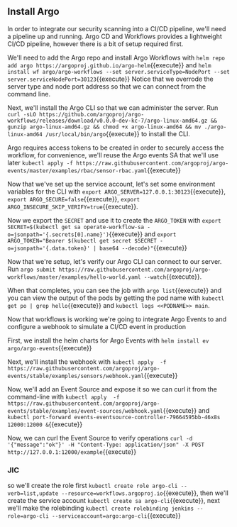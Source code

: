 <h2>Install Argo</h2>
In order to integrate our security scanning into a CI/CD pipeline, we'll need a pipeline up and running. Argo CD and Workflows provides a lightweight CI/CD pipeline, however there is a bit of setup required first.

We'll need to add the Argo repo and install Argo Workflows with `helm repo add argo https://argoproj.github.io/argo-helm`{{execute}} and `helm install wf argo/argo-workflows --set server.serviceType=NodePort --set server.serviceNodePort=30123`{{execute}}  Notice that we overrode the server type and node port address so that we can connect from the command line.

Next, we'll install the Argo CLI so that we can administer the server.  Run `curl -sLO https://github.com/argoproj/argo-workflows/releases/download/v0.0.0-dev-kc-7/argo-linux-amd64.gz && gunzip argo-linux-amd64.gz && chmod +x argo-linux-amd64 && mv ./argo-linux-amd64 /usr/local/bin/argo`{{execute}} to install the CLI.


Argo requires access tokens to be created in order to securely access the workflow, for convenience, we'll reuse the Argo events SA that we'll use later `kubectl apply -f https://raw.githubusercontent.com/argoproj/argo-events/master/examples/rbac/sensor-rbac.yaml`{{execute}}

Now that we've set up the service account, let's set some environment variables for the CLI with `export ARGO_SERVER=127.0.0.1:30123`{{execute}}, `export ARGO_SECURE=false`{{execute}}, `export  ARGO_INSECURE_SKIP_VERIFY=true`{{execute}}.

Now we export the `SECRET` and use it to create the `ARGO_TOKEN` with `export SECRET=$(kubectl get sa operate-workflow-sa -o=jsonpath='{.secrets[0].name}')`{{execute}} and `export ARGO_TOKEN="Bearer $(kubectl get secret $SECRET -o=jsonpath='{.data.token}' | base64 --decode)"`{{execute}}

Now that we're setup, let's verify our Argo CLI can connect to our server.  Run `argo submit https://raw.githubusercontent.com/argoproj/argo-workflows/master/examples/hello-world.yaml --watch`{{execute}}.

When that completes, you can see the job with `argo list`{{execute}} and you can view the output of the pods by getting the pod name with `kubectl get po | grep hello`{{execute}} and `kubectl logs <<PODNAME>> main`.

Now that workflows is working we're going to integrate Argo Events to and configure a webhook to simulate a CI/CD event in production

First, we install the helm charts for Argo Events with `helm install ev argo/argo-events`{{execute}}

Next, we'll install the webhook with `kubectl apply  -f https://raw.githubusercontent.com/argoproj/argo-events/stable/examples/sensors/webhook.yaml`{{execute}}

Now, we'll add an Event Source and expose it so we can curl it from the command-line with `kubectl apply  -f https://raw.githubusercontent.com/argoproj/argo-events/stable/examples/event-sources/webhook.yaml`{{execute}} and `kubectl port-forward events-eventsource-controller-79664595bb-46x8s 12000:12000 &`{{execute}}

Now, we can curl the Event Source to verify operations `curl -d '{"message":"ok"}' -H "Content-Type: application/json" -X POST http://127.0.0.1:12000/example`{{execute}}



<h3>JIC</h3>


so we'll create the role first `kubectl create role argo-cli --verb=list,update --resource=workflows.argoproj.io`{{execute}}, then we'll create the service account `kubectl create sa argo-cli`{{execute}}, next we'll make the rolebinding `kubectl create rolebinding jenkins --role=argo-cli --serviceaccount=argo:argo-cli`{{execute}}

